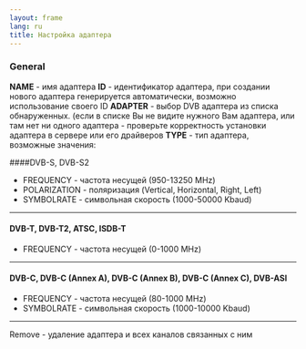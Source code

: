 ```yaml
---
layout: frame
lang: ru
title: Настройка адаптера
---
```


### General
**NAME** - имя адаптера
**ID** - идентификатор адаптера, при создании нового адаптера генерируется автоматически, возможно использование своего ID
**ADAPTER** - выбор DVB адаптера из списка обнаруженных. (если в списке Вы не видите нужного Вам адаптера, или там нет ни одного адаптера - проверьте корректность установки адаптера в сервере или его драйверов
**TYPE** - тип адаптера, возможные значения:

####DVB-S, DVB-S2
- FREQUENCY - частота несущей (950-13250 MHz)
- POLARIZATION - поляризация (Vertical, Horizontal, Right, Left)
- SYMBOLRATE - символьная скорость (1000-50000 Kbaud)
---
#### DVB-T, DVB-T2, ATSC, ISDB-T
- FREQUENCY - частота несущей (0-1000 MHz)
---
#### DVB-C, DVB-C (Annex A), DVB-C (Annex B), DVB-C (Annex C), DVB-ASI
 - FREQUENCY - частота несущей (80-1000 MHz)
 - SYMBOLRATE - символьная скорость (1000-10000 Kbaud)
---
Remove - удаление адаптера и всех каналов связанных с ним
